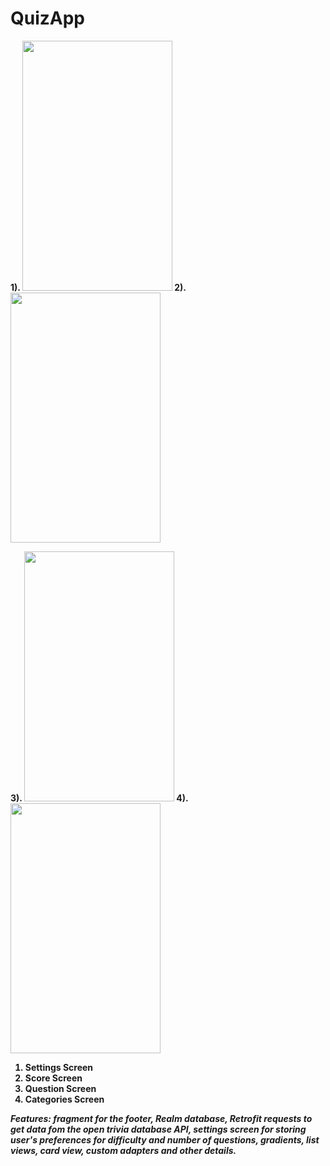 # QuizApp

<b>

1).   <img src="https://i.imgur.com/9sKQZFi.png" width="240" height="400"/>       2).   <img src="https://i.imgur.com/3Kjwdeu.png" width="240" height="400"/>    


3).   <img src="https://i.imgur.com/00srMHN.png" width="240" height="400"/>       4).   <img src="https://i.imgur.com/DL1v2F9.jpg" width="240" height="400"/>


1. Settings Screen
2. Score Screen
3. Question Screen
4. Categories Screen

<i>Features: fragment for the footer, Realm database, Retrofit requests to get data fom the open trivia database API, settings screen for storing user's preferences for difficulty and number of questions, gradients, list views, card view, custom adapters and other details.
